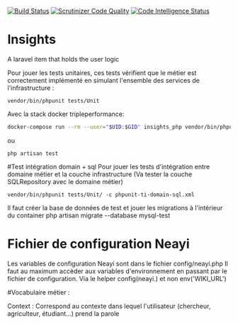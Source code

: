 [![Build Status](https://travis-ci.org/neayi/insights.svg?branch=master)](https://travis-ci.org/github/neayi/insights) [![Scrutinizer Code Quality](https://scrutinizer-ci.com/g/neayi/insights/badges/quality-score.png?b=master)](https://scrutinizer-ci.com/g/neayi/insights/?branch=master) [![Code Intelligence Status](https://scrutinizer-ci.com/g/neayi/insights/badges/code-intelligence.svg?b=master)](https://scrutinizer-ci.com/code-intelligence)

# Insights
A laravel item that holds the user logic

Pour jouer les tests unitaires, ces tests vérifient que le métier est correctement
 implémenté en simulant l'ensemble des services de l'infrastructure :

`vendor/bin/phpunit tests/Unit`

Avec la stack docker tripleperformance:

```bash
docker-compose run --rm --user="$UID:$GID" insights_php vendor/bin/phpunit tests/Unit
```
ou
```
php artisan test
```

#Test intégration domain + sql
Pour jouer les tests d'intégration entre domaine métier et la couche infrastructure
(Va tester la couche SQLRepository avec le domaine métier)

`vendor/bin/phpunit tests/Unit/ -c phpunit-ti-domain-sql.xml`

Il faut créer la base de données de test et jouer les migrations à l'intérieur du container
php artisan migrate --database mysql-test


# Fichier de configuration Neayi 

Les variables de configuration Neayi sont dans le fichier config/neayi.php 
Il faut au maximum accèder aux variables d'environnement en passant par le fichier de configuration.
Via le helper config(neayi.) et non env('WIKI_URL')


#Vocabulaire métier : 

Context : Correspond au contexte dans lequel l'utilisateur (chercheur, agriculteur, étudiant...) prend la parole
